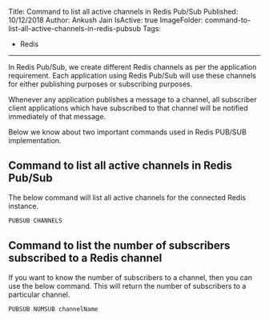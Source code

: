 Title: Command to list all active channels in Redis Pub/Sub
Published: 10/12/2018
Author: Ankush Jain
IsActive: true
ImageFolder: command-to-list-all-active-channels-in-redis-pubsub
Tags:
  - Redis
---
In Redis Pub/Sub, we create different Redis channels as per the application requirement. Each application using Redis Pub/Sub will use these channels for either publishing purposes or subscribing purposes. 

Whenever any application publishes a message to a channel, all subscriber client applications which have subscribed to that channel will be notified immediately of that message. 

Below we know about two important commands used in Redis PUB/SUB implementation.

## Command to list all active channels in Redis Pub/Sub
The below command will list all active channels for the connected Redis instance.

```bash
PUBSUB CHANNELS
```

## Command to list the number of subscribers subscribed to a Redis channel
If you want to know the number of subscribers to a channel, then you can use the below command. This will return the number of subscribers to a particular channel.

```bash
PUBSUB NUMSUB channelName
```

                
